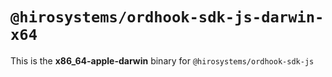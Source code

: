 # `@hirosystems/ordhook-sdk-js-darwin-x64`

This is the **x86_64-apple-darwin** binary for `@hirosystems/ordhook-sdk-js`
